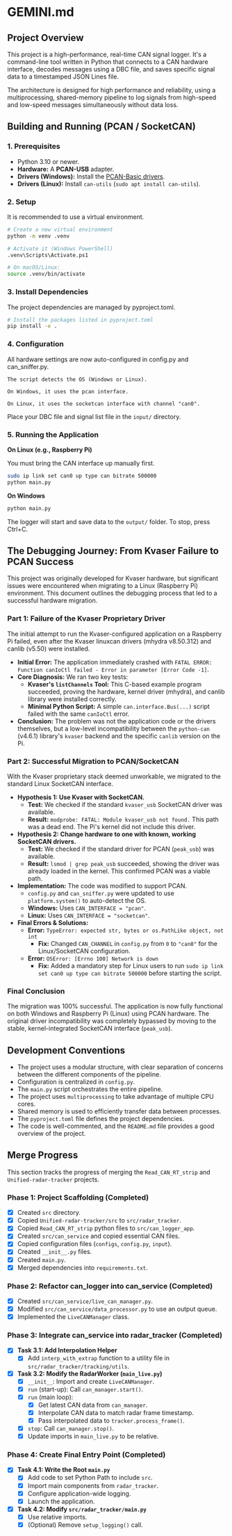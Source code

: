 # GEMINI.md

## Project Overview

This project is a high-performance, real-time CAN signal logger. It's a command-line tool written in Python that connects to a CAN hardware interface, decodes messages using a DBC file, and saves specific signal data to a timestamped JSON Lines file.

The architecture is designed for high performance and reliability, using a multiprocessing, shared-memory pipeline to log signals from high-speed and low-speed messages simultaneously without data loss.

## Building and Running (PCAN / SocketCAN)

### 1. Prerequisites

* Python 3.10 or newer.
* **Hardware:** A **PCAN-USB** adapter.
* **Drivers (Windows):** Install the [PCAN-Basic drivers](https://www.peak-system.com/PCAN-Basic.239.0.html?&L=1).
* **Drivers (Linux):** Install `can-utils` (`sudo apt install can-utils`).

### 2. Setup

It is recommended to use a virtual environment.

```bash
# Create a new virtual environment
python -m venv .venv

# Activate it (Windows PowerShell)
.venv\Scripts\Activate.ps1

# On macOS/Linux:
source .venv/bin/activate
```

### 3. Install Dependencies

The project dependencies are managed by pyproject.toml.

```bash
# Install the packages listed in pyproject.toml
pip install -e .
```

### 4. Configuration

All hardware settings are now auto-configured in config.py and can_sniffer.py.

    The script detects the OS (Windows or Linux).

    On Windows, it uses the pcan interface.

    On Linux, it uses the socketcan interface with channel "can0".

Place your DBC file and signal list file in the `input/` directory.

### 5. Running the Application

**On Linux (e.g., Raspberry Pi)**

You must bring the CAN interface up manually first.

```bash
sudo ip link set can0 up type can bitrate 500000
python main.py
```

**On Windows**

```bash
python main.py
```

The logger will start and save data to the `output/` folder. To stop, press Ctrl+C.

## The Debugging Journey: From Kvaser Failure to PCAN Success

This project was originally developed for Kvaser hardware, but significant issues were encountered when migrating to a Linux (Raspberry Pi) environment. This document outlines the debugging process that led to a successful hardware migration.

### Part 1: Failure of the Kvaser Proprietary Driver

The initial attempt to run the Kvaser-configured application on a Raspberry Pi failed, even after the Kvaser linuxcan drivers (mhydra v8.50.312) and canlib (v5.50) were installed.

*   **Initial Error:** The application immediately crashed with `FATAL ERROR: Function canIoCtl failed - Error in parameter [Error Code -1]`.
*   **Core Diagnosis:** We ran two key tests:
    *   **Kvaser's `listChannels` Tool:** This C-based example program succeeded, proving the hardware, kernel driver (mhydra), and canlib library were installed correctly.
    *   **Minimal Python Script:** A simple `can.interface.Bus(...)` script failed with the same `canIoCtl` error.
*   **Conclusion:** The problem was not the application code or the drivers themselves, but a low-level incompatibility between the `python-can` (v4.6.1) library's `kvaser` backend and the specific `canlib` version on the Pi.

### Part 2: Successful Migration to PCAN/SocketCAN

With the Kvaser proprietary stack deemed unworkable, we migrated to the standard Linux SocketCAN interface.

*   **Hypothesis 1: Use Kvaser with SocketCAN.**
    *   **Test:** We checked if the standard `kvaser_usb` SocketCAN driver was available.
    *   **Result:** `modprobe: FATAL: Module kvaser_usb not found.` This path was a dead end. The Pi's kernel did not include this driver.
*   **Hypothesis 2: Change hardware to one with known, working SocketCAN drivers.**
    *   **Test:** We checked if the standard driver for PCAN (`peak_usb`) was available.
    *   **Result:** `lsmod | grep peak_usb` succeeded, showing the driver was already loaded in the kernel. This confirmed PCAN was a viable path.
*   **Implementation:** The code was modified to support PCAN.
    *   `config.py` and `can_sniffer.py` were updated to use `platform.system()` to auto-detect the OS.
    *   **Windows:** Uses `CAN_INTERFACE = "pcan"`.
    *   **Linux:** Uses `CAN_INTERFACE = "socketcan"`.
*   **Final Errors & Solutions:**
    *   **Error:** `TypeError: expected str, bytes or os.PathLike object, not int`
        *   **Fix:** Changed `CAN_CHANNEL` in `config.py` from `0` to `"can0"` for the Linux/SocketCAN configuration.
    *   **Error:** `OSError: [Errno 100] Network is down`
        *   **Fix:** Added a mandatory step for Linux users to run `sudo ip link set can0 up type can bitrate 500000` before starting the script.

### Final Conclusion

The migration was 100% successful. The application is now fully functional on both Windows and Raspberry Pi (Linux) using PCAN hardware. The original driver incompatibility was completely bypassed by moving to the stable, kernel-integrated SocketCAN interface (`peak_usb`).

## Development Conventions

*   The project uses a modular structure, with clear separation of concerns between the different components of the pipeline.
*   Configuration is centralized in `config.py`.
*   The `main.py` script orchestrates the entire pipeline.
*   The project uses `multiprocessing` to take advantage of multiple CPU cores.
*   Shared memory is used to efficiently transfer data between processes.
*   The `pyproject.toml` file defines the project dependencies.
*   The code is well-commented, and the `README.md` file provides a good overview of the project.

## Merge Progress

This section tracks the progress of merging the `Read_CAN_RT_strip` and `Unified-radar-tracker` projects.

### Phase 1: Project Scaffolding (Completed)

*   [x] Created `src` directory.
*   [x] Copied `Unified-radar-tracker/src` to `src/radar_tracker`.
*   [x] Copied `Read_CAN_RT_strip` python files to `src/can_logger_app`.
*   [x] Created `src/can_service` and copied essential CAN files.
*   [x] Copied configuration files (`configs`, `config.py`, `input`).
*   [x] Created `__init__.py` files.
*   [x] Created `main.py`.
*   [x] Merged dependencies into `requirements.txt`.

### Phase 2: Refactor can_logger into can_service (Completed)

*   [x] Created `src/can_service/live_can_manager.py`.
*   [x] Modified `src/can_service/data_processor.py` to use an output queue.
*   [x] Implemented the `LiveCANManager` class.

### Phase 3: Integrate can_service into radar_tracker (Completed)

*   [x] **Task 3.1: Add Interpolation Helper**
    *   [x] Add `interp_with_extrap` function to a utility file in `src/radar_tracker/tracking/utils`.
*   [x] **Task 3.2: Modify the RadarWorker (`main_live.py`)**
    *   [x] `__init__`: Import and create `LiveCANManager`.
    *   [x] `run` (start-up): Call `can_manager.start()`.
    *   [x] `run` (main loop):
        *   [x] Get latest CAN data from `can_manager`.
        *   [x] Interpolate CAN data to match radar frame timestamp.
        *   [x] Pass interpolated data to `tracker.process_frame()`.
    *   [x] `stop`: Call `can_manager.stop()`.
    *   [x] Update imports in `main_live.py` to be relative.

### Phase 4: Create Final Entry Point (Completed)

*   [x] **Task 4.1: Write the Root `main.py`**
    *   [x] Add code to set Python Path to include `src`.
    *   [x] Import main components from `radar_tracker`.
    *   [x] Configure application-wide logging.
    *   [x] Launch the application.
*   [x] **Task 4.2: Modify `src/radar_tracker/main.py`**
    *   [x] Use relative imports.
    *   [x] (Optional) Remove `setup_logging()` call.